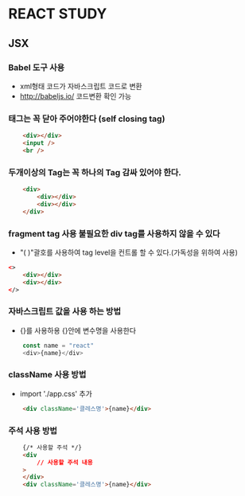 # REACT STUDY

## JSX
### Babel 도구 사용
 - xml형태 코드가 자바스크립트 코드로 변환
 - http://babeljs.io/ 코드변환 확인 가능

### 태그는 꼭 닫아 주어야한다 (self closing tag)
```HTML
    <div></div>
    <input />
    <br />
```

### 두개이상의 Tag는 꼭 하나의 Tag 감싸 있어야 한다.
```HTML
    <div>
        <div></div>
        <div></div>
    </div>
```

### fragment tag 사용 불필요한 div tag를 사용하지 않을 수 있다
- "( )"괄호를 사용하여 tag level을 컨트롤 할 수 있다.(가독성을 위하여 사용)
```HTML
<>
    <div></div>
    <div></div>
</>
```

### 자바스크립트 값을 사용 하는 방법
- {}를 사용하용 {}안에 변수명을 사용한다
```JAVASCRIPT
    const name = "react"
    <div>{name}</div>
```

### className 사용 방법
- import './app.css' 추가
```HTML
    <div className='클레스명'>{name}</div>
```

### 주석 사용 방법
```HTML
    {/* 사용할 주석 */}
    <div
        // 사용할 주석 내용
    >
    </div>
    <div className='클레스명'>{name}</div>
```
